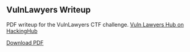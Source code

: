 ## VulnLawyers Writeup

PDF writeup for the VulnLawyers CTF challenge.
[Vuln Lawyers Hub on HackingHub](https://app.hackinghub.io/hubs/vuln-lawyers)

[Download PDF](./VulnLawyers.pdf)
